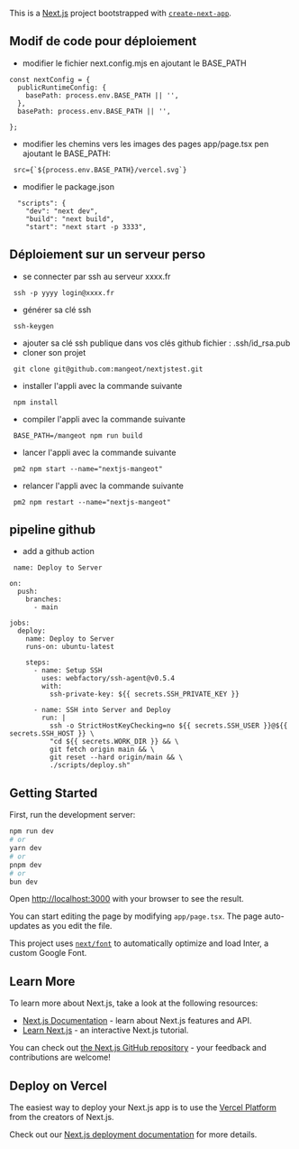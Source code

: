 This is a [Next.js](https://nextjs.org/) project bootstrapped with [`create-next-app`](https://github.com/vercel/next.js/tree/canary/packages/create-next-app).

## Modif de code pour déploiement
- modifier le fichier next.config.mjs en ajoutant le BASE_PATH
```
const nextConfig = {
  publicRuntimeConfig: {
    basePath: process.env.BASE_PATH || '',
  },
  basePath: process.env.BASE_PATH || '',

};
```

- modifier les chemins vers les images des pages app/page.tsx pen ajoutant le BASE_PATH:
```
 src={`${process.env.BASE_PATH}/vercel.svg`}
```

- modifier le package.json 
```
  "scripts": {
    "dev": "next dev",
    "build": "next build",
    "start": "next start -p 3333",
```

## Déploiement sur un serveur perso
- se connecter par ssh au serveur xxxx.fr
```
 ssh -p yyyy login@xxxx.fr
```
- générer sa clé ssh
```
 ssh-keygen
```
- ajouter sa clé ssh publique dans vos clés github
 fichier : .ssh/id_rsa.pub
- cloner son projet
```
 git clone git@github.com:mangeot/nextjstest.git
```

- installer l'appli avec la commande suivante
```
 npm install
```

- compiler l'appli avec la commande suivante
```
 BASE_PATH=/mangeot npm run build
```

- lancer l'appli avec la commande suivante 
```
 pm2 npm start --name="nextjs-mangeot"
```

- relancer l'appli avec la commande suivante 
```
 pm2 npm restart --name="nextjs-mangeot"
```

## pipeline github
- add a github action
```
 name: Deploy to Server

on:
  push:
    branches:
      - main

jobs:
  deploy:
    name: Deploy to Server
    runs-on: ubuntu-latest

    steps:
      - name: Setup SSH
        uses: webfactory/ssh-agent@v0.5.4
        with:
          ssh-private-key: ${{ secrets.SSH_PRIVATE_KEY }}

      - name: SSH into Server and Deploy
        run: |
          ssh -o StrictHostKeyChecking=no ${{ secrets.SSH_USER }}@${{ secrets.SSH_HOST }} \
          "cd ${{ secrets.WORK_DIR }} && \
          git fetch origin main && \
          git reset --hard origin/main && \
          ./scripts/deploy.sh"
```


## Getting Started

First, run the development server:

```bash
npm run dev
# or
yarn dev
# or
pnpm dev
# or
bun dev
```

Open [http://localhost:3000](http://localhost:3000) with your browser to see the result.

You can start editing the page by modifying `app/page.tsx`. The page auto-updates as you edit the file.

This project uses [`next/font`](https://nextjs.org/docs/basic-features/font-optimization) to automatically optimize and load Inter, a custom Google Font.


## Learn More

To learn more about Next.js, take a look at the following resources:

- [Next.js Documentation](https://nextjs.org/docs) - learn about Next.js features and API.
- [Learn Next.js](https://nextjs.org/learn) - an interactive Next.js tutorial.

You can check out [the Next.js GitHub repository](https://github.com/vercel/next.js/) - your feedback and contributions are welcome!

## Deploy on Vercel

The easiest way to deploy your Next.js app is to use the [Vercel Platform](https://vercel.com/new?utm_medium=default-template&filter=next.js&utm_source=create-next-app&utm_campaign=create-next-app-readme) from the creators of Next.js.

Check out our [Next.js deployment documentation](https://nextjs.org/docs/deployment) for more details.
